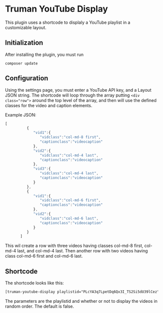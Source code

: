 # Truman YouTube Display
This plugin uses a shortcode to displaly a YouTube playlist in a customizable layout.

## Initialization
After installing the plugin, you must run 
```shell
composer update
```

## Configuration
Using the settings page, you must enter a YouTube API key, and a Layout JSON string.
The shortcode will loop through the array putting `<div class="row">` around
the top level of the array, and then will use the defined classes for the video
 and caption elements.
 
 Example JSON:
 ```javascript
[
           {
              "vid1":{
                 "vidclass":"col-md-8 first",
                 "captionclass":"videocaption"
              },
              "vid2":{
                 "vidclass":"col-md-4 last",
                 "captionclass":"videocaption"
              },
              "vid3":{
                 "vidclass":"col-md-4 last",
                 "captionclass":"videocaption"
              }
           },
           {
              "vid1":{
                 "vidclass":"col-md-6 first",
                 "captionclass":"videocaption"
              },
              "vid2":{
                 "vidclass":"col-md-6 last",
                 "captionclass":"videocaption"
              }
           }
        ]
```

This wil create a row with three videos having classes col-md-8 first,
col-md-4 last, and col-md-4 last. Then another row with two videos
having class col-md-6 first and col-md-6 last.

## Shortcode
The shortcode looks like this:
```html
[truman-youtube-display playlistid="PLcYA3q7LpetDq6Qx3I_TS2Si5dU39lCez" random="false"]
```

The parameters are the playlistid and whether or not to display the videos in random order.
The default is false.